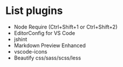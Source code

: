 # List plugins
- Node Require (Ctrl+Shift+1 or Ctrl+Shift+2)
- EditorConfig for VS Code
- jshint 
- Markdown Preview Enhanced
- vscode-icons
- Beautify css/sass/scss/less
